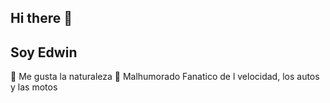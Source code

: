 ## Hi there 👋
## Soy Edwin

 🌱 Me gusta la naturaleza
 🤔 Malhumorado
 Fanatico de l velocidad, los autos y las motos
